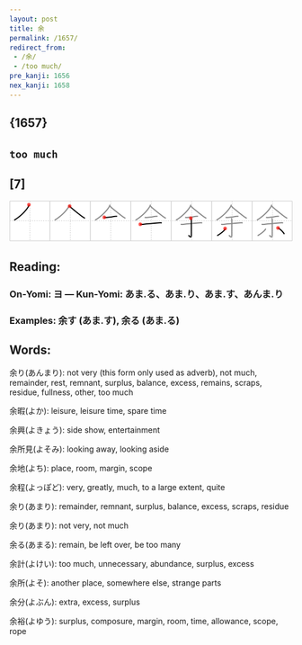 ```yaml
---
layout: post
title: 余
permalink: /1657/
redirect_from:
 - /余/
 - /too much/
pre_kanji: 1656
nex_kanji: 1658
---
```


## {1657}

## `too much`

## [7]

<div class="stroke"><img src="../images/E4BD99.png" /></div>

## Reading:

### On-Yomi: ヨ &mdash; Kun-Yomi: あま.る、あま.り、あま.す、あんま.り

### Examples: 余す (あま.す), 余る (あま.る)

## Words:

余り(あんまり): not very (this form only used as adverb), not much, remainder, rest, remnant, surplus, balance, excess, remains, scraps, residue, fullness, other, too much

余暇(よか): leisure, leisure time, spare time

余興(よきょう): side show, entertainment

余所見(よそみ): looking away, looking aside

余地(よち): place, room, margin, scope

余程(よっぽど): very, greatly, much, to a large extent, quite

余り(あまり): remainder, remnant, surplus, balance, excess, scraps, residue

余り(あまり): not very, not much

余る(あまる): remain, be left over, be too many

余計(よけい): too much, unnecessary, abundance, surplus, excess

余所(よそ): another place, somewhere else, strange parts

余分(よぶん): extra, excess, surplus

余裕(よゆう): surplus, composure, margin, room, time, allowance, scope, rope
